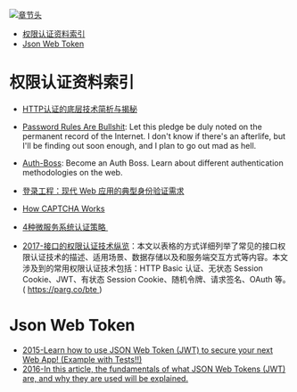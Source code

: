 [![章节头](https://parg.co/UGo)](https://parg.co/b4z) 
 - [权限认证资料索引](#%E6%9D%83%E9%99%90%E8%AE%A4%E8%AF%81%E8%B5%84%E6%96%99%E7%B4%A2%E5%BC%95)
- [Json Web Token](#json-web-token) 

# 权限认证资料索引

- [HTTP认证的底层技术简析与揭秘](http://www.freebuf.com/articles/web/129527.html)

- [Password Rules Are Bullshit](http://6me.us/Kfj0wz): Let this pledge be duly noted on the permanent record of the Internet. I don't know if there's an afterlife, but I'll be finding out soon enough, and I plan to go out mad as hell.
- [Auth-Boss](https://github.com/teesloane/Auth-Boss): Become an Auth Boss. Learn about different authentication methodologies on the web.

- [登录工程：现代 Web 应用的典型身份验证需求](http://insights.thoughtworkers.org/project-of-login/)
- [How CAPTCHA Works](https://blog.jscrambler.com/how-captcha-works/)

- [4种微服务系统认证策略 ](http://mp.weixin.qq.com/s?__biz=MzI4MjE3MTcwNA==&mid=2664335074&idx=1&sn=3c909e3ff9129e1ec01b5b1b53de2aa5&chksm=f0a426b5c7d3afa3926bf6344b36ee13fb2dff73f859f3788176977568dd9f33d36c2aa4e783#rd)
- [2017-接口的权限认证技术纵览](https://parg.co/bte)：本文以表格的方式详细列举了常见的接口权限认证技术的描述、适用场景、数据存储以及和服务端交互方式等内容。本文涉及到的常用权限认证技术包括：HTTP Basic 认证、无状态 Session Cookie、JWT、有状态 Session Cookie、随机令牌、请求签名、OAuth 等。( https://parg.co/bte )
 
# Json Web Token
- [2015-Learn how to use JSON Web Token (JWT) to secure your next Web App! (Example with Tests!!)](https://github.com/dwyl/learn-json-web-tokens)
- [2016-In this article, the fundamentals of what JSON Web Tokens (JWT) are, and why they are used will be explained.](https://medium.com/vandium-software/5-easy-steps-to-understanding-json-web-tokens-jwt-1164c0adfcec)
